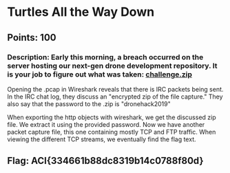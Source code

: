 # **Turtles All the Way Down**
## Points: 100
### **Description:** Early this morning, a breach occurred on the server hosting our next-gen drone development repository. It is your job to figure out what was taken: [challenge.zip](https://challenge.acictf.com/static/2efb4b7a3ace2c9c3bc204a7b70aaeb4/challenge.zip)

Opening the .pcap in Wireshark reveals that there is IRC packets being sent. In the IRC chat log, they discuss an "encrypted zip of the file capture." 
They also say that the password to the .zip is "dronehack2019"

When exporting the http objects with wireshark, we get the discussed zip file. We extract it using the provided password. Now we have another packet capture
file, this one containing mostly TCP and FTP traffic. When viewing the different TCP streams, we eventually find the flag text.

## **Flag:** ACI{334661b88dc8319b14c0788f80d}
